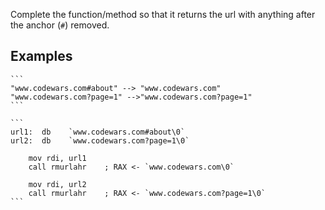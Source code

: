 Complete the function/method so that it returns the url with anything after the anchor (`#`) removed. 

## Examples

~~~if-not:nasm
```
"www.codewars.com#about" --> "www.codewars.com"
"www.codewars.com?page=1" -->"www.codewars.com?page=1"
```
~~~

~~~if:nasm
```
url1:  db    `www.codewars.com#about\0`
url2:  db    `www.codewars.com?page=1\0`
    
    mov rdi, url1
    call rmurlahr    ; RAX <- `www.codewars.com\0`
    
    mov rdi, url2
    call rmurlahr    ; RAX <- `www.codewars.com?page=1\0`
```
~~~
